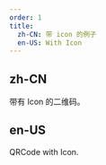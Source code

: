 ```yaml
---
order: 1
title:
  zh-CN: 带 icon 的例子
  en-US: With Icon
---
```


## zh-CN

带有 Icon 的二维码。

## en-US

QRCode with Icon.